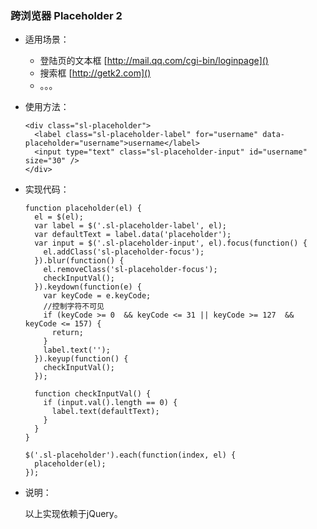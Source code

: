 ### 跨浏览器 Placeholder 2

-   适用场景：

    -   登陆页的文本框 [http://mail.qq.com/cgi-bin/loginpage]()
    -   搜索框 [http://getk2.com]()
    -   。。。

-   使用方法：

        <div class="sl-placeholder">
          <label class="sl-placeholder-label" for="username" data-placeholder="username">username</label>
          <input type="text" class="sl-placeholder-input" id="username" size="30" />
        </div>

-   实现代码：

        function placeholder(el) {
          el = $(el);
          var label = $('.sl-placeholder-label', el);
          var defaultText = label.data('placeholder');
          var input = $('.sl-placeholder-input', el).focus(function() {
            el.addClass('sl-placeholder-focus');
          }).blur(function() {
            el.removeClass('sl-placeholder-focus');
            checkInputVal();
          }).keydown(function(e) {
            var keyCode = e.keyCode;
            //控制字符不可见
            if (keyCode >= 0  && keyCode <= 31 || keyCode >= 127  && keyCode <= 157) {
              return;
            }
            label.text('');
          }).keyup(function() {
            checkInputVal();
          });

          function checkInputVal() {
            if (input.val().length == 0) {
              label.text(defaultText);
            }
          }
        }

        $('.sl-placeholder').each(function(index, el) {
          placeholder(el);
        });

-   说明：

    以上实现依赖于jQuery。